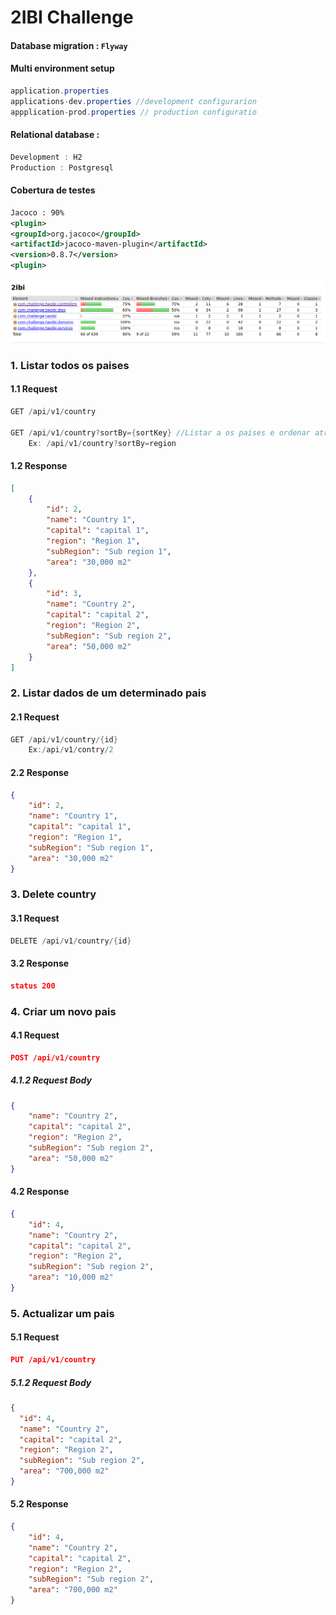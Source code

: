 # 2IBI Challenge
#### Database migration : ```Flyway```
#### Multi environment setup
```java
application.properties
applications-dev.properties //development configurarion
appplication-prod.properties // production configuratio
```
#### Relational database : 
```java
Development : H2
Production : Postgresql
```
#### Cobertura de testes
```xml
Jacoco : 90%
<plugin>
<groupId>org.jacoco</groupId>
<artifactId>jacoco-maven-plugin</artifactId>
<version>0.8.7</version>
<plugin>
```
![image info](./jacoco.png)

### 1. Listar todos os paises

#### 1.1 Request
```java
GET /api/v1/country 
        
GET /api/v1/country?sortBy={sortKey} //Listar a os paises e ordenar atrávez do sortKey
    Ex: /api/v1/country?sortBy=region
```

#### 1.2 Response
```json
[
    {
        "id": 2,
        "name": "Country 1",
        "capital": "capital 1",
        "region": "Region 1",
        "subRegion": "Sub region 1",
        "area": "30,000 m2"
    },
    {
        "id": 3,
        "name": "Country 2",
        "capital": "capital 2",
        "region": "Region 2",
        "subRegion": "Sub region 2",
        "area": "50,000 m2"
    }
]
```

### 2. Listar dados de um determinado pais

#### 2.1 Request
```java
GET /api/v1/country/{id}
    Ex:/api/v1/contry/2
```

#### 2.2 Response
```json
{
    "id": 2,
    "name": "Country 1",
    "capital": "capital 1",
    "region": "Region 1",
    "subRegion": "Sub region 1",
    "area": "30,000 m2"
}
```

### 3. Delete country

#### 3.1 Request
```java
DELETE /api/v1/country/{id}
```

#### 3.2 Response
```json
status 200
```

### 4. Criar um novo pais

#### 4.1 Request
```json
POST /api/v1/country
```
##### 4.1.2 Request Body
```json
{
    "name": "Country 2",
    "capital": "capital 2",
    "region": "Region 2",
    "subRegion": "Sub region 2",
    "area": "50,000 m2"
}
```

#### 4.2 Response
```json
{
    "id": 4,
    "name": "Country 2",
    "capital": "capital 2",
    "region": "Region 2",
    "subRegion": "Sub region 2",
    "area": "10,000 m2"
}
```

### 5. Actualizar um  pais

#### 5.1 Request
```json
PUT /api/v1/country
```
##### 5.1.2 Request Body
```json
{
  "id": 4,
  "name": "Country 2",
  "capital": "capital 2",
  "region": "Region 2",
  "subRegion": "Sub region 2",
  "area": "700,000 m2"
}
```

#### 5.2 Response
```json
{
    "id": 4,
    "name": "Country 2",
    "capital": "capital 2",
    "region": "Region 2",
    "subRegion": "Sub region 2",
    "area": "700,000 m2"
}
```

